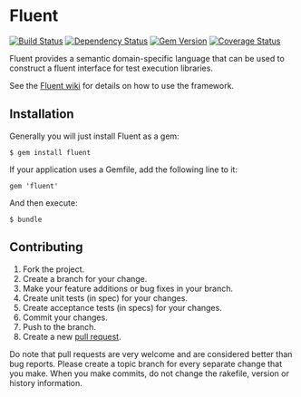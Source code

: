 Fluent
======

[![Build Status](https://secure.travis-ci.org/jnyman/fluent.png)](http://travis-ci.org/jnyman/fluent)
[![Dependency Status](https://gemnasium.com/jnyman/fluent.png)](https://gemnasium.com/jnyman/fluent)
[![Gem Version](https://badge.fury.io/rb/fluent.png)](http://badge.fury.io/rb/fluent)
[![Coverage Status](https://coveralls.io/repos/jnyman/fluent/badge.png?branch=master)](https://coveralls.io/r/jnyman/fluent)

Fluent provides a semantic domain-specific language that can be used to construct a fluent interface for test execution libraries.

See the [Fluent wiki](https://github.com/jnyman/fluent/wiki) for details on how to use the framework.

Installation
------------

Generally you will just install Fluent as a gem:

    $ gem install fluent

If your application uses a Gemfile, add the following line to it:

    gem 'fluent'

And then execute:

    $ bundle

Contributing
------------

1. Fork the project.
2. Create a branch for your change.
3. Make your feature additions or bug fixes in your branch.
4. Create unit tests (in spec) for your changes.
5. Create acceptance tests (in specs) for your changes.
6. Commit your changes.
7. Push to the branch.
8. Create a new [pull request](https://help.github.com/articles/using-pull-requests).

Do note that pull requests are very welcome and are considered better than bug reports. Please create a topic branch for every separate change that you make. When you make commits, do not change the rakefile, version or history information.
